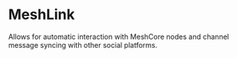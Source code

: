 # MeshLink
Allows for automatic interaction with MeshCore nodes and channel message syncing with other social platforms.
